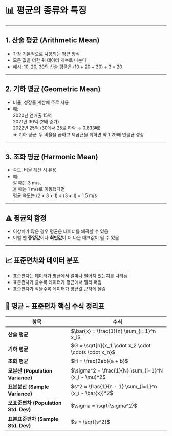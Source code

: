 # 📊 평균의 종류와 특징

---

## 1. 산술 평균 (Arithmetic Mean)

- 가장 기본적으로 사용되는 평균 방식
- 모든 값을 더한 뒤 데이터 개수로 나눈다
- 예시: 10, 20, 30의 산술 평균은 (10 + 20 + 30) ÷ 3 = 20

---

## 2. 기하 평균 (Geometric Mean)

- 비율, 성장률 계산에 주로 사용
- 예:  
  2020년 연매출 15억  
  2021년 30억 (2배 증가)  
  2022년 25억 (30에서 25로 하락 → 0.833배)  
  ⇒ 기하 평균: 두 비율을 곱하고 제곱근을 취하면 약 1.29배 연평균 성장

---

## 3. 조화 평균 (Harmonic Mean)

- 속도, 비율 계산 시 유용
- 예:  
  갈 때는 3 m/s,  
  올 때는 1 m/s로 이동했다면  
  평균 속도는 (2 × 3 × 1) ÷ (3 + 1) = 1.5 m/s

---

## ⚠️ 평균의 함정

- 이상치가 많은 경우 평균은 데이터를 왜곡할 수 있음
- 이럴 땐 **중앙값**이나 **최빈값**이 더 나은 대표값이 될 수 있음

---

## 📈 표준편차와 데이터 분포

- 표준편차는 데이터가 평균에서 얼마나 떨어져 있는지를 나타냄
- 표준편차가 클수록 데이터가 평균에서 멀리 퍼짐
- 표준편차가 작을수록 데이터가 평균값 근처에 몰림

## 📌 평균 ~ 표준편차 핵심 수식 정리표
| 항목                              | 수식                                                     |
| ------------------------------- | ------------------------------------------------------ |
| **산술 평균**                       | $\bar{x} = \frac{1}{n} \sum_{i=1}^n x_i$               |
| **기하 평균**                       | $G = \sqrt[n]{x_1 \cdot x_2 \cdot \cdots \cdot x_n}$   |
| **조화 평균**                       | $H = \frac{2ab}{a + b}$                                |
| **모분산 (Population Variance)**   | $\sigma^2 = \frac{1}{N} \sum_{i=1}^N (x_i - \mu)^2$    |
| **표본분산 (Sample Variance)**      | $s^2 = \frac{1}{n - 1} \sum_{i=1}^n (x_i - \bar{x})^2$ |
| **모표준편차 (Population Std. Dev)** | $\sigma = \sqrt{\sigma^2}$                             |
| **표본표준편차 (Sample Std. Dev)**    | $s = \sqrt{s^2}$                                       |

